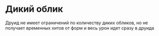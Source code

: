 # Дикий облик
Друид не имеет ограничений по количеству диких обликов, но не получает временных хитов от форм и весь урон идет сразу в друида